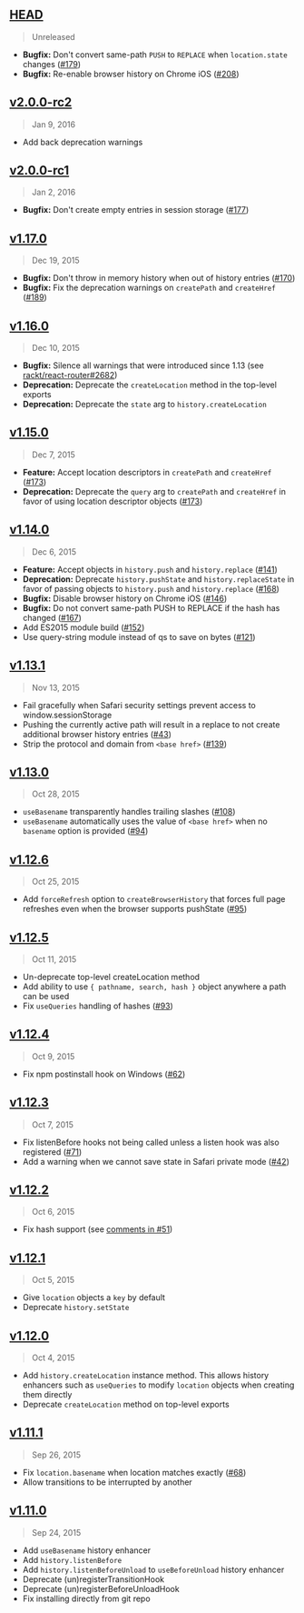 ## [HEAD]
> Unreleased

- **Bugfix:** Don't convert same-path `PUSH` to `REPLACE` when `location.state` changes ([#179])
- **Bugfix:** Re-enable browser history on Chrome iOS ([#208])

[HEAD]: https://github.com/rackt/history/compare/latest...HEAD
[#179]: https://github.com/rackt/history/pull/179
[#208]: https://github.com/rackt/history/pull/208

## [v2.0.0-rc2]
> Jan 9, 2016

- Add back deprecation warnings

[v2.0.0-rc2]: https://github.com/rackt/history/compare/v2.0.0-rc1...v2.0.0-rc2

## [v2.0.0-rc1]
> Jan 2, 2016

- **Bugfix:** Don't create empty entries in session storage ([#177])

[v2.0.0-rc1]: https://github.com/rackt/history/compare/v1.17.0...v2.0.0-rc1
[#177]: https://github.com/rackt/history/pull/177

## [v1.17.0]
> Dec 19, 2015

- **Bugfix:** Don't throw in memory history when out of history entries ([#170])
- **Bugfix:** Fix the deprecation warnings on `createPath` and `createHref` ([#189])

[v1.17.0]: https://github.com/rackt/history/compare/v1.16.0...v1.17.0
[#170]: https://github.com/rackt/history/pull/170
[#189]: https://github.com/rackt/history/pull/189

## [v1.16.0]
> Dec 10, 2015

- **Bugfix:** Silence all warnings that were introduced since 1.13 (see [rackt/react-router#2682])
- **Deprecation:** Deprecate the `createLocation` method in the top-level exports
- **Deprecation:** Deprecate the `state` arg to `history.createLocation`

[v1.16.0]: https://github.com/rackt/history/compare/v1.15.0...v1.16.0
[rackt/react-router#2682]: https://github.com/rackt/react-router/issues/2682

## [v1.15.0]
> Dec 7, 2015

- **Feature:** Accept location descriptors in `createPath` and `createHref` ([#173])
- **Deprecation:** Deprecate the `query` arg to `createPath` and `createHref` in favor of using location descriptor objects ([#173])

[v1.15.0]: https://github.com/rackt/history/compare/v1.14.0...v1.15.0
[#173]: https://github.com/rackt/history/pull/173

## [v1.14.0]
> Dec 6, 2015

- **Feature:** Accept objects in `history.push` and `history.replace` ([#141])
- **Deprecation:** Deprecate `history.pushState` and `history.replaceState` in favor of passing objects to `history.push` and `history.replace` ([#168])
- **Bugfix:** Disable browser history on Chrome iOS ([#146])
- **Bugfix:** Do not convert same-path PUSH to REPLACE if the hash has changed ([#167])
- Add ES2015 module build ([#152])
- Use query-string module instead of qs to save on bytes ([#121])

[v1.14.0]: https://github.com/rackt/history/compare/v1.13.1...v1.14.0
[#121]: https://github.com/rackt/history/issues/121
[#141]: https://github.com/rackt/history/pull/141
[#146]: https://github.com/rackt/history/pull/146
[#152]: https://github.com/rackt/history/pull/152
[#167]: https://github.com/rackt/history/pull/167
[#168]: https://github.com/rackt/history/pull/168

## [v1.13.1]
> Nov 13, 2015

- Fail gracefully when Safari security settings prevent access to window.sessionStorage
- Pushing the currently active path will result in a replace to not create additional browser history entries ([#43])
- Strip the protocol and domain from `<base href>` ([#139])

[v1.13.1]: https://github.com/rackt/history/compare/v1.13.0...v1.13.1
[#43]: https://github.com/rackt/history/pull/43
[#139]: https://github.com/rackt/history/pull/139

## [v1.13.0]
> Oct 28, 2015

- `useBasename` transparently handles trailing slashes ([#108])
- `useBasename` automatically uses the value of `<base href>` when no
  `basename` option is provided ([#94])

[v1.13.0]: https://github.com/rackt/history/compare/v1.12.6...v1.13.0
[#108]: https://github.com/rackt/history/pull/108
[#94]: https://github.com/rackt/history/issues/94

## [v1.12.6]
> Oct 25, 2015

- Add `forceRefresh` option to `createBrowserHistory` that forces
  full page refreshes even when the browser supports pushState ([#95])

[v1.12.6]: https://github.com/rackt/history/compare/v1.12.5...v1.12.6
[#95]: https://github.com/rackt/history/issues/95

## [v1.12.5]
> Oct 11, 2015

- Un-deprecate top-level createLocation method
- Add ability to use `{ pathname, search, hash }` object anywhere
  a path can be used
- Fix `useQueries` handling of hashes ([#93])

[v1.12.5]: https://github.com/rackt/history/compare/v1.12.4...v1.12.5
[#93]: https://github.com/rackt/history/issues/93

## [v1.12.4]
> Oct 9, 2015

- Fix npm postinstall hook on Windows ([#62])

[v1.12.4]: https://github.com/rackt/history/compare/v1.12.3...v1.12.4
[#62]: https://github.com/rackt/history/issues/62

## [v1.12.3]
> Oct 7, 2015

- Fix listenBefore hooks not being called unless a listen hook was also registered ([#71])
- Add a warning when we cannot save state in Safari private mode ([#42])

[v1.12.3]: https://github.com/rackt/history/compare/v1.12.2...v1.12.3
[#71]: https://github.com/rackt/history/issues/71
[#42]: https://github.com/rackt/history/issues/42

## [v1.12.2]
> Oct 6, 2015

- Fix hash support (see [comments in #51][#51-comments])

[v1.12.2]: https://github.com/rackt/history/compare/v1.12.1...v1.12.2
[#51-comments]: https://github.com/rackt/history/pull/51#issuecomment-143189672

## [v1.12.1]
> Oct 5, 2015

- Give `location` objects a `key` by default
- Deprecate `history.setState`

[v1.12.1]: https://github.com/rackt/history/compare/v1.12.0...v1.12.1

## [v1.12.0]
> Oct 4, 2015

- Add `history.createLocation` instance method. This allows history enhancers such as `useQueries` to modify `location` objects when creating them directly
- Deprecate `createLocation` method on top-level exports

[v1.12.0]: https://github.com/rackt/history/compare/v1.11.1...v1.12.0

## [v1.11.1]
> Sep 26, 2015

- Fix `location.basename` when location matches exactly ([#68])
- Allow transitions to be interrupted by another

[v1.11.1]: https://github.com/rackt/history/compare/v1.11.0...v1.11.1
[#68]: https://github.com/rackt/history/issues/68

## [v1.11.0]
> Sep 24, 2015

- Add `useBasename` history enhancer
- Add `history.listenBefore`
- Add `history.listenBeforeUnload` to `useBeforeUnload` history enhancer
- Deprecate (un)registerTransitionHook
- Deprecate (un)registerBeforeUnloadHook
- Fix installing directly from git repo

[v1.11.0]: https://github.com/rackt/history/compare/v1.10.2...v1.11.0
